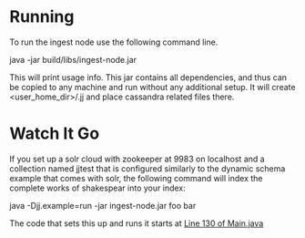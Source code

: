 
# Running

To run the ingest node use the following command line. 

java -jar build/libs/ingest-node.jar 

This will print usage info. This jar contains all dependencies, and thus can be copied to any machine and run
without any additional setup. It will create &lt;user_home_dir&gt;/.jj and place cassandra related files there.

# Watch It Go

If you set up a solr cloud with zookeeper at 9983 on localhost and a collection named jjtest that is configured similarly to the dynamic schema example that comes with solr, the following command will index the complete works of shakespear into your index:

 java -Djj.example=run -jar ingest-node.jar foo bar

The code that sets this up and runs it starts at [Line 130 of Main.java](https://github.com/nsoft/jesterj/blob/master/code/ingest/src/main/java/org/jesterj/ingest/Main.java#L130)
